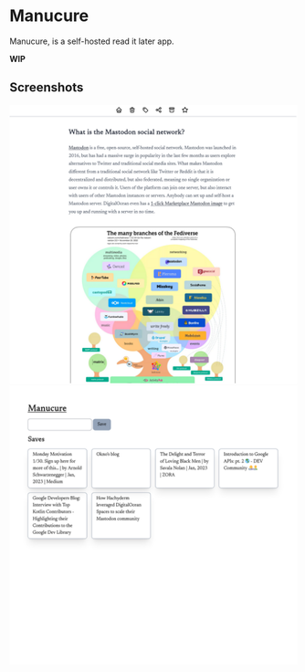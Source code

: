# Manucure
Manucure, is a self-hosted read it later app.

**WIP**

## Screenshots

![article.png](docs/article.png)
![menu.png](docs/menu.png)

